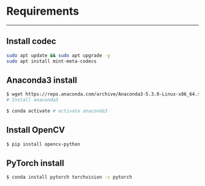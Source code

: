 # Requirements
---------------------------------------------------------------------------------------

## Install codec

```bash
sudo apt update && sudo apt upgrade -y
sudo apt install mint-meta-codecs
```

## Anaconda3 install

```bash
$ wget https://repo.anaconda.com/archive/Anaconda3-5.3.0-Linux-x86_64.sh
# Install anaconda3

$ conda activate # activate anaconda3
```

## Install OpenCV

```bash
$ pip install opencv-python
```

## PyTorch install

```bash
$ conda install pytorch torchvision -c pytorch
```
